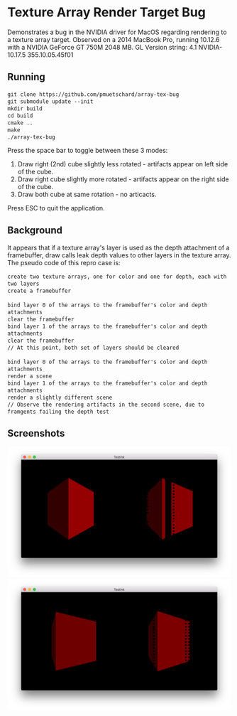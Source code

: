 # Texture Array Render Target Bug

Demonstrates a bug in the NVIDIA driver for MacOS regarding rendering to a texture array target.
Observed on a 2014 MacBook Pro, running 10.12.6 with a NVIDIA GeForce GT 750M 2048 MB.
GL Version string: 4.1 NVIDIA-10.17.5 355.10.05.45f01

## Running

```
git clone https://github.com/pmuetschard/array-tex-bug
git submodule update --init
mkdir build
cd build
cmake ..
make
./array-tex-bug
```

Press the space bar to toggle between these 3 modes:

 1. Draw right (2nd) cube slightly less rotated - artifacts appear on left side of the cube.
 2. Draw right cube slightly more rotated - artifacts appear on the right side of the cube.
 3. Draw both cube at same rotation - no articacts.

Press ESC to quit the application.

## Background

It appears that if a texture array's layer is used as the depth attachment of a framebuffer, draw
calls leak depth values to other layers in the texture array. The pseudo code of this repro case is:

```
create two texture arrays, one for color and one for depth, each with two layers
create a framebuffer

bind layer 0 of the arrays to the framebuffer's color and depth attachments
clear the framebuffer
bind layer 1 of the arrays to the framebuffer's color and depth attachments
clear the framebuffer
// At this point, both set of layers should be cleared

bind layer 0 of the arrays to the framebuffer's color and depth attachments
render a scene
bind layer 1 of the arrays to the framebuffer's color and depth attachments
render a slightly different scene
// Observe the rendering artifacts in the second scene, due to framgents failing the depth test
```

## Screenshots

![Mode 1 - Artifacts on the left side](screenshots/left.png)
![Mode 2 - Artifacts on the right side](screenshots/right.png)
